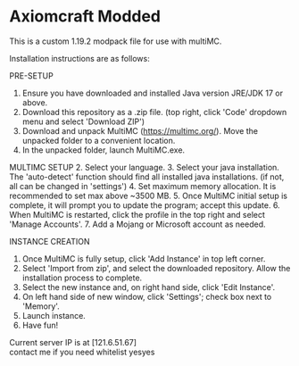 # Axiomcraft Modded
This is a custom 1.19.2 modpack file for use with multiMC.

Installation instructions are as follows:

PRE-SETUP
1. Ensure you have downloaded and installed Java version JRE/JDK 17 or above.
2. Download this repository as a .zip file. (top right, click 'Code' dropdown menu and select 'Download ZIP')
3. Download and unpack MultiMC (https://multimc.org/). Move the unpacked folder to a convenient location.
4. In the unpacked folder, launch MultiMC.exe.

MULTIMC SETUP
2. Select your language.
3. Select your java installation. The 'auto-detect' function should find all installed java installations. (if not, all can be changed in 'settings')
4. Set maximum memory allocation. It is recommended to set max above ~3500 MB.
5. Once MultiMC initial setup is complete, it will prompt you to update the program; accept this update.
6. When MultiMC is restarted, click the profile in the top right and select 'Manage Accounts'.
7. Add a Mojang or Microsoft account as needed.

INSTANCE CREATION
1. Once MultiMC is fully setup, click 'Add Instance' in top left corner.
2. Select 'Import from zip', and select the downloaded repository. Allow the installation process to complete. 
3. Select the new instance and, on right hand side, click 'Edit Instance'.
4. On left hand side of new window, click 'Settings'; check box next to 'Memory'. 
5. Launch instance.
6. Have fun!

Current server IP is at [121.6.51.67]<br>
contact me if you need whitelist yesyes
